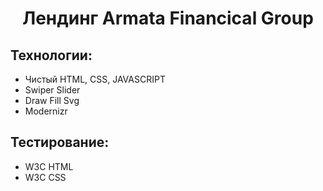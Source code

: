 <h1 align="center">Лендинг Armata Financical Group</h1>
<h2>Технологии:</h2>
<ul>
	<li>Чистый HTML, CSS, JAVASCRIPT</li>
	<li>Swiper Slider</li>
	<li>Draw Fill Svg</li>
	<li>Modernizr</li>
</ul>
<h2>Тестирование:</h2>
<ul>
	<li>W3C HTML</li>
	<li>W3C CSS</li>
</ul>